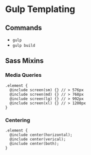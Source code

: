 # Gulp Templating

## Commands
- `gulp`
- `gulp build`

## Sass Mixins

### Media Queries
```
.element {
  @include screen(sm) {} // > 576px
  @include screen(md) {} // > 768px
  @include screen(lg) {} // > 992px
  @include screen(xl) {} // > 1200px
}
```

### Centering
```
.element {
  @include center(horizontal);
  @include center(verical);
  @include center(both);
}
```
